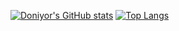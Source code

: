 [![Doniyor's GitHub stats](https://github-readme-stats.vercel.app/api?username=ndoniyor)](https://github.com/anuraghazra/github-readme-stats)
[![Top Langs](https://github-readme-stats.vercel.app/api/top-langs/?username=ndoniyor)](https://github.com/anuraghazra/github-readme-stats)
